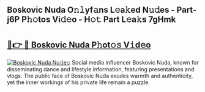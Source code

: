 ## Boskovic Nuda O𝚗𝚕yf𝚊ns L𝚎a𝚔ed N𝚞𝚍es - Part-j6P P𝚑𝚘tos Vi𝚍𝚎o - H𝚘𝚝 Part L𝚎a𝚔s 7gHmk

# <h2><a href="http://kf4hzjy.oniu.top/?m=Boskovic+Nuda">🔗👉 🔴 Boskovic Nuda P𝚑ot𝚘𝚜 V𝚒d𝚎o</a></h2>

[![Boskovic Nuda Nu𝚍e𝚜](https://i.imgur.com/0qMVB7G.gif)](http://kf4hzjy.oniu.top/?m=Boskovic+Nuda)
Social media influencer Boskovic Nuda, known for disseminating dance and lifestyle information, featuring presentations and vlogs. The public face of Boskovic Nuda exudes warmth and authenticity, yet the inner workings of his private life remain a puzzle.  
